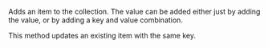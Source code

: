 ﻿Adds an item to the collection. The value can be added either just by adding the value, or by adding a key and value combination. 

This method updates an existing item with the same key.